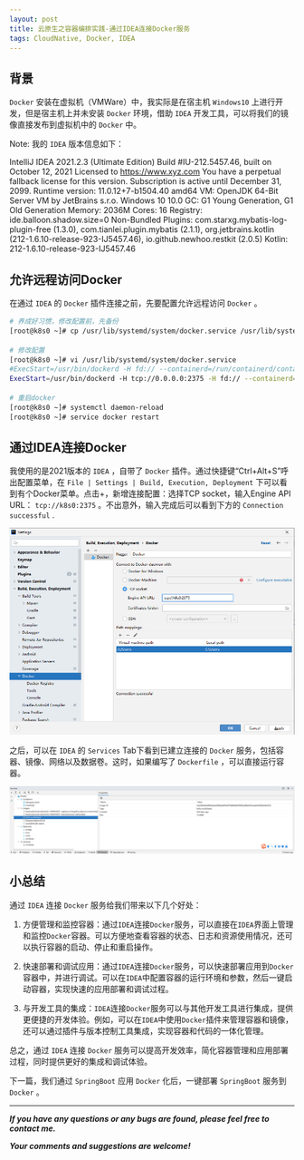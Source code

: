 ```yaml
---
layout: post
title: 云原生之容器编排实践-通过IDEA连接Docker服务
tags: CloudNative, Docker, IDEA
---
```


## 背景

`Docker` 安装在虚拟机（VMWare）中，我实际是在宿主机 `Windows10` 上进行开发，但是宿主机上并未安装 `Docker` 环境，借助 `IDEA` 开发工具，可以将我们的镜像直接发布到虚拟机中的 `Docker` 中。

Note: 我的 `IDEA` 版本信息如下：

   IntelliJ IDEA 2021.2.3 (Ultimate Edition)
   Build #IU-212.5457.46, built on October 12, 2021
   Licensed to https://www.xyz.com
   You have a perpetual fallback license for this version.
   Subscription is active until December 31, 2099.
   Runtime version: 11.0.12+7-b1504.40 amd64
   VM: OpenJDK 64-Bit Server VM by JetBrains s.r.o.
   Windows 10 10.0
   GC: G1 Young Generation, G1 Old Generation
   Memory: 2036M
   Cores: 16
   Registry: ide.balloon.shadow.size=0
   Non-Bundled Plugins: com.starxg.mybatis-log-plugin-free (1.3.0), com.tianlei.plugin.mybatis (2.1.1), org.jetbrains.kotlin (212-1.6.10-release-923-IJ5457.46), io.github.newhoo.restkit (2.0.5)
   Kotlin: 212-1.6.10-release-923-IJ5457.46

## 允许远程访问Docker

在通过 `IDEA` 的 `Docker` 插件连接之前，先要配置允许远程访问 `Docker` 。

```bash
# 养成好习惯，修改配置前，先备份
[root@k8s0 ~]# cp /usr/lib/systemd/system/docker.service /usr/lib/systemd/system/docker.service.bk

# 修改配置
[root@k8s0 ~]# vi /usr/lib/systemd/system/docker.service 
#ExecStart=/usr/bin/dockerd -H fd:// --containerd=/run/containerd/containerd.sock
ExecStart=/usr/bin/dockerd -H tcp://0.0.0.0:2375 -H fd:// --containerd=/run/containerd/containerd.sock

# 重启docker
[root@k8s0 ~]# systemctl daemon-reload
[root@k8s0 ~]# service docker restart
```

## 通过IDEA连接Docker

我使用的是2021版本的 `IDEA` ，自带了 `Docker` 插件。通过快捷键“Ctrl+Alt+S”呼出配置菜单，在 `File | Settings | Build, Execution, Deployment` 下可以看到有个Docker菜单。点击+，新增连接配置：选择TCP socket，输入Engine API URL： `tcp://k8s0:2375` 。不出意外，输入完成后可以看到下方的 `Connection successful` .

![2022-08-28-AddDocker.jpg](https://github.com/heartsuit/heartsuit.github.io/raw/master/pictures/2022-08-28-AddDocker.jpg)

之后，可以在 `IDEA` 的 `Services` Tab下看到已建立连接的 `Docker` 服务，包括容器、镜像、网络以及数据卷。这时，如果编写了 `Dockerfile` ，可以直接运行容器。

![2022-08-28-DocerService.jpg](https://github.com/heartsuit/heartsuit.github.io/raw/master/pictures/2022-08-28-DocerService.jpg)

## 小总结

通过 `IDEA` 连接 `Docker` 服务给我们带来以下几个好处：

1. 方便管理和监控容器：通过`IDEA`连接`Docker`服务，可以直接在`IDEA`界面上管理和监控`Docker`容器。可以方便地查看容器的状态、日志和资源使用情况，还可以执行容器的启动、停止和重启操作。

2. 快速部署和调试应用：通过`IDEA`连接`Docker`服务，可以快速部署应用到`Docker`容器中，并进行调试。可以在`IDEA`中配置容器的运行环境和参数，然后一键启动容器，实现快速的应用部署和调试过程。

3. 与开发工具的集成：`IDEA`连接`Docker`服务可以与其他开发工具进行集成，提供更便捷的开发体验。例如，可以在`IDEA`中使用`Docker`插件来管理容器和镜像，还可以通过插件与版本控制工具集成，实现容器和代码的一体化管理。

总之，通过 `IDEA` 连接 `Docker` 服务可以提高开发效率，简化容器管理和应用部署过程，同时提供更好的集成和调试体验。 

下一篇，我们通过 `SpringBoot` 应用 `Docker` 化后，一键部署 `SpringBoot` 服务到 `Docker` 。

---

***If you have any questions or any bugs are found, please feel free to contact me.***

***Your comments and suggestions are welcome!***
